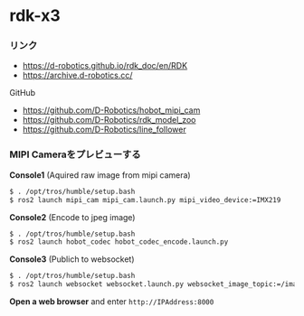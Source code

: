 # rdk-x3

### リンク

- https://d-robotics.github.io/rdk_doc/en/RDK
- https://archive.d-robotics.cc/

GitHub
- https://github.com/D-Robotics/hobot_mipi_cam
- https://github.com/D-Robotics/rdk_model_zoo
- https://github.com/D-Robotics/line_follower

### MIPI Cameraをプレビューする

**Console1** (Aquired raw image from mipi camera)
```bash
$ . /opt/tros/humble/setup.bash
$ ros2 launch mipi_cam mipi_cam.launch.py mipi_video_device:=IMX219
```
**Console2** (Encode to jpeg image)
```bash
$ . /opt/tros/humble/setup.bash
$ ros2 launch hobot_codec hobot_codec_encode.launch.py
```
**Console3** (Publich to websocket)
```bash
$ . /opt/tros/humble/setup.bash
$ ros2 launch websocket websocket.launch.py websocket_image_topic:=/image_jpeg websocket_only_show_image:=true
```
**Open a web browser** and enter `http://IPAddress:8000`

